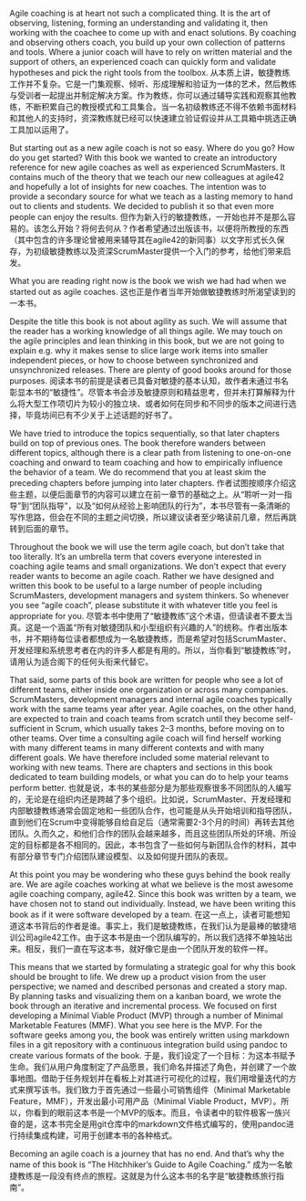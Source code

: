 Agile coaching is at heart not such a complicated thing. It is the art of observing, listening, forming an understanding and validating it, then working with the coachee to come up with and enact solutions. By coaching and observing others coach, you build up your own collection of patterns and tools. Where a junior coach will have to rely on written material and the support of others, an experienced coach can quickly form and validate hypotheses and pick the right tools from the toolbox.
从本质上讲，敏捷教练工作并不复杂。它是一门集观察、倾听、形成理解和验证为一体的艺术，然后教练与受训者一起提出并制定解决方案。作为教练，你可以通过辅导实践和观察其他教练，不断积累自己的教授模式和工具集合。当一名初级教练还不得不依赖书面材料和其他人的支持时，资深教练就已经可以快速建立验证假设并从工具箱中挑选正确工具加以运用了。

But starting out as a new agile coach is not so easy. Where do you go? How do you get started? With this book we wanted to create an introductory reference for new agile coaches as well as experienced ScrumMasters. It contains much of the theory that we teach our new colleagues at agile42 and hopefully a lot of insights for new coaches. The intention was to provide a secondary source for what we teach as a lasting memory to hand out to clients and students. We decided to publish it so that even more people can enjoy the results.
但作为新入行的敏捷教练，一开始也并不是那么容易的。该怎么开始？将何去何从？作者希望通过出版该书，以便将所教授的东西（其中包含的许多理论曾被用来辅导其在agile42的新同事）以文字形式长久保存，为初级敏捷教练以及资深ScrumMaster提供一个入门的参考，给他们带来启发。

What you are reading right now is the book we wish we had had when we started out as agile coaches.
这也正是作者当年开始做敏捷教练时所渴望读到的一本书。

Despite the title this book is not about agility as such. We will assume that the reader has a working knowledge of all things agile. We may touch on the agile principles and lean thinking in this book, but we are not going to explain e.g. why it makes sense to slice large work items into smaller independent pieces, or how to choose between synchronized and unsynchronized releases. There are plenty of good books around for those purposes.
阅读本书的前提是读者已具备对敏捷的基本认知，故作者未通过书名彰显本书的“敏捷性”。尽管本书会涉及敏捷原则和精益思考，但并未打算解释为什么将大型工作项切片为较小的独立块、或者如何在同步和不同步的版本之间进行选择，毕竟坊间已有不少关于上述话题的好书了。

We have tried to introduce the topics sequentially, so that later chapters build on top of previous ones. The book therefore wanders between different topics, although there is a clear path from listening to one-on-one coaching and onward to team coaching and how to empirically influence the behavior of a team. We do recommend that you at least skim the preceding chapters before jumping into later chapters.
作者试图按顺序介绍这些主题，以便后面章节的内容可以建立在前一章节的基础之上。从“聆听一对一指导”到“团队指导”，以及“如何从经验上影响团队的行为”，本书尽管有一条清晰的写作思路，但会在不同的主题之间切换，所以建议读者至少略读前几章，然后再跳转到后面的章节。

Throughout the book we will use the term agile coach, but don’t take that too literally. It’s an umbrella term that covers everyone interested in coaching agile teams and small organizations. We don’t expect that every reader wants to become an agile coach. Rather we have designed and written this book to be useful to a large number of people including ScrumMasters, development managers and system thinkers. So whenever you see “agile coach”, please substitute it with whatever title you feel is appropriate for you.
尽管本书中使用了“敏捷教练”这个术语，但请读者不要太当真。这是一个涵盖“所有对敏捷团队和小型组织有兴趣的人”的统称。作者出版本书，并不期待每位读者都想成为一名敏捷教练，而是希望对包括ScrumMaster、开发经理和系统思考者在内的许多人都是有用的。所以，当你看到“敏捷教练”时，请用认为适合阁下的任何头衔来代替它。

That said, some parts of this book are written for people who see a lot of different teams, either inside one organization or across many companies. ScrumMasters, development managers and internal agile coaches typically work with the same teams year after year. Agile coaches, on the other hand, are expected to train and coach teams from scratch until they become self-sufficient in Scrum, which usually takes 2–3 months, before moving on to other teams. Over time a consulting agile coach will find herself working with many different teams in many different contexts and with many different goals. We have therefore included some material relevant to working with new teams. There are chapters and sections in this book dedicated to team building models, or what you can do to help your teams perform better.
也就是说，本书的某些部分是为那些观察很多不同团队的人编写的，无论是在组织内还是跨越了多个组织。比如说，ScrumMaster、开发经理和内部敏捷教练通常会固定地和一些团队合作，也可能是从头开始培训和指导团队，直到他们在Scrum中变得能够自给自足后（通常需要2-3个月的时间）再转去其他团队。久而久之，和他们合作的团队会越来越多，而且这些团队所处的环境、所设定的目标都是各不相同的。因此，本书包含了一些如何与新团队合作的材料，其中有部分章节专门介绍团队建设模型、以及如何提升团队的表现。

At this point you may be wondering who these guys behind the book really are. We are agile coaches working at what we believe is the most awesome agile coaching company, agile42. Since this book was written by a team, we have chosen not to stand out individually. Instead, we have been writing this book as if it were software developed by a team.
在这一点上，读者可能想知道这本书背后的作者是谁。事实上，我们是敏捷教练，在我们认为是最棒的敏捷培训公司agile42工作。由于这本书是由一个团队编写的，所以我们选择不单独站出来。相反，我们一直在写这本书，就好像它是由一个团队开发的软件一样。

This means that we started by formulating a strategic goal for why this book should be brought to life. We drew up a product vision from the user perspective; we named and described personas and created a story map. By planning tasks and visualizing them on a kanban board, we wrote the book through an iterative and incremental process. We focused on first developing a Minimal Viable Product (MVP) through a number of Minimal Marketable Features (MMF). What you see here is the MVP. For the software geeks among you, the book was entirely written using markdown files in a git repository with a continuous integration build using pandoc to create various formats of the book.
于是，我们设定了一个目标：为这本书赋予生命。我们从用户角度制定了产品愿景，我们命名并描述了角色，并创建了一个故事地图。借助于任务规划并在看板上对其进行可视化的过程，我们用增量迭代的方式来撰写该书。我们致力于首先通过一些最小可销售组件（Minimal Marketable Feature，MMF），开发出最小可用产品（Minimal Viable Product，MVP）。所以，你看到的眼前这本书是一个MVP的版本。而且，令读者中的软件极客一族兴奋的是，这本书完全是用git仓库中的markdown文件格式编写的，使用pandoc进行持续集成构建，可用于创建本书的各种格式。

Becoming an agile coach is a journey that has no end. And that’s why the name of this book is “The Hitchhiker’s Guide to Agile Coaching.”
成为一名敏捷教练是一段没有终点的旅程。这就是为什么这本书的名字是“敏捷教练旅行指南”。
